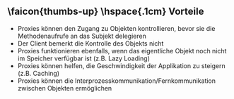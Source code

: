 ## \faicon{thumbs-up} \hspace{.1cm} Vorteile
* Proxies können den Zugang zu Objekten kontrollieren, bevor sie die Methodenaufrufe an das Subjekt delegieren
* Der Client bemerkt die Kontrolle des Objekts nicht
* Proxies funktionieren ebenfalls, wenn das eigentliche Objekt noch nicht im Speicher verfügbar ist (z.B. Lazy Loading)
* Proxies können helfen, die Geschwindigkeit der Applikation zu steigern (z.B. Caching)
* Proxies können die Interprozesskommunikation/Fernkommunikation zwischen Objekten ermöglichen